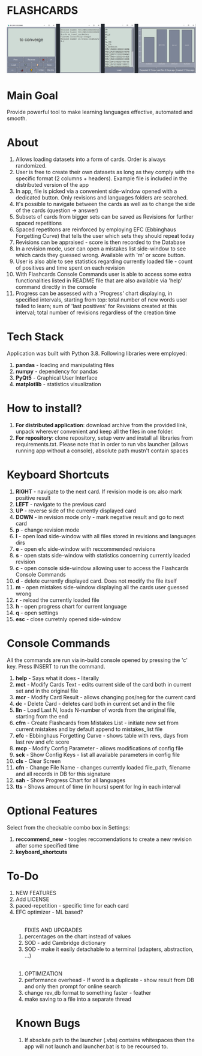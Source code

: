 <h1> FLASHCARDS </h1>

![Flashcards Main Window](scripts/resources/readme_img_1.png)

<h1>Main Goal</h1>
<p>Provide powerful tool to make learning languages effective, automated and smooth.</p>

<h1>About</h1>
<ol>
<li>Allows loading datasets into a form of cards. Order is always randomized.</li>
<li>User is free to create their own datasets as long as they comply with the specific format (2 columns + headers). Example file is included in the distributed version of the app</li>
<li>In app, file is picked via a convenient side-window opened with a dedicated button. Only revisions and languages folders are searched.</li>
<li>It's possible to navigate between the cards as well as to change the side of the cards (question -> answer)</li>
<li>Subsets of cards from bigger sets can be saved as Revisions for further spaced repetitions</li>
<li>Spaced repetitons are reinforced by employing EFC (Ebbinghaus Forgetting Curve) that tells the user which sets they should repeat today</li>
<li>Revisions can be appraised - score is then recorded to the Database</li>
<li>In a revision mode, user can open a mistakes list side-window to see which cards they guessed wrong. Available with 'm' or score button.</li>
<li>User is also able to see statistics regarding currently loaded file - count of positives and time spent on each revision</li>
<li>With Flashcards Console Commands user is able to access some extra functionalities listed in README file that are also available via 'help' command directly in the console</li>
<li>Progress can be assessed with a 'Progress' chart displaying, in specified intervals, starting from top: total number of new words user failed to learn; sum of 'last positives' for Revisions created at this interval; total number of revisions regardless of the creation time</li>
</ol>

<h1>Tech Stack</h1>
<p>Application was built with Python 3.8. Following libraries were employed:</p>
<ol>
<li><b>pandas</b> - loading and manipulating files</li>
<li><b>numpy</b> - dependency for pandas</li>
<li><b>PyQt5</b> - Graphical User Interface</li>
<li><b>matplotlib</b> - statistics visualization</li>
</ol>

<h1>How to install?</h1>
    <ol>
        <li><b>For distributed application</b>: download archive from the provided link, unpack wherever convenient and keep all the files in one folder. </li>
        <li><b>For repository</b>:  clone repository, setup venv and install all libraries from requirements.txt. Please note that in order to run vbs launcher (allows running app without a console), absolute path mustn't contain spaces</li>
    </ol>

<h1>Keyboard Shortcuts</h1>
    <ol>
        <li><b>RIGHT</b>  -   navigate to the next card. If revision mode is on: also mark positive result </li>
        <li><b>LEFT</b>   -   navigate to the previous card</li>
        <li><b>UP</b>     -   reverse side of the currently displayed card</li>
        <li><b>DOWN</b>   -   in revision mode only - mark negative result and go to next card</li>
        <li><b>p</b>      -   change revision mode</li>
        <li><b>l</b>      -   open load side-window with all files stored in revisions and languages dirs</li>
        <li><b>e</b>      -   open efc side-window with reccommended revisions</li>
        <li><b>s</b>      -   open stats side-window with statistics concerning currently loaded revision</li>
        <li><b>c</b>      -   open console side-window allowing user to access the Flashcards Console Commands</li>
        <li><b>d</b>      -   delete currently displayed card. Does not modify the file itself</li>
        <li><b>m</b>      -   open mistakes side-window displaying all the cards user guessed wrong</li>
        <li><b>r</b>      -   reload the currently loaded file</li>
        <li><b>h</b>      -   open progress chart for current language</li>
        <li><b>q</b>      -   open settings</li>
        <li><b>esc</b>    -   close curretnly opened side-window</li>
    </ol>

<h1>Console Commands</h1>
All the commands are run via in-build console opened by pressing the 'c' key. Press INSERT to run the command.
    <ol>
        <li><b>help</b>    -   Says what it does - literally</li>
        <li><b>mct</b>     -   Modify Cards Text - edits current side of the card both in current set and in the original file</li>
        <li><b>mcr</b>     -   Modify Card Result - allows changing pos/neg for the current card</li>
        <li><b>dc</b>      -   Delete Card - deletes card both in current set and in the file</li>
        <li><b>lln</b>     -   Load Last N, loads N-number of words from the original file, starting from the end</li>
        <li><b>cfm</b>     -   Create Flashcards from Mistakes List - initiate new set from current mistakes and by default append to mistakes_list file</li>
        <li><b>efc</b>     -   Ebbinghaus Forgetting Curve - shows table with revs, days from last rev and efc score</li>
        <li><b>mcp</b>     -   Modify Config Parameter - allows modifications of config file</li>
        <li><b>sck</b>     -   Show Config Keys - list all available parameters in config file</li>
        <li><b>cls</b>     -   Clear Screen</li>
        <li><b>cfn</b>     -   Change File Name - changes currently loaded file_path, filename and all records in DB for this signature</li>
        <li><b>sah</b>     -   Show Progress Chart for all languages</li>
        <li><b>tts</b>     -   Shows amount of time (in hours) spent for lng in each interval</li>
    </ol>

<h1>Optional Features</h1>
    <p> Select from the checkable combo box in Settings:</p>
    <ol>
    <li><b>reccommend_new</b> - toogles reccomendations to create a new revision after some specified time</li>
    <li><b>keyboard_shortcuts</b></li>
    </ol>

<h1>To-Do</h1>
<ol>
<li>NEW FEATURES</li>
<li>Add LICENSE</li>
<li>paced-repetition - specific time for each card</li>
<li>EFC optimizer - ML based?</li>
<br>
<ol
<li>FIXES AND UPGRADES</li>
<li>percentages on the chart instead of values</li>
<li>SOD - add Cambridge dictionary</li>
<li>SOD - make it easily detachable to a terminal (adapters, abstraction, ...)</li>
</ol>
<br>
<ol>
<li>OPTIMIZATION</li>
<li>performance overhead - If word is a duplicate - show result from DB and only then prompt for online search</li>
<li>change rev_db format to something faster - feather</li>
<li>make saving to a file into a separate thread</li>
</ol>
<!--<li>Save window sizes to config</li>-->
<!--<li>error when trying to load stats for non-existing file</li>-->
<!--<li>shortcuts - modify behaviour when side window is opened - allow traversing the load/efc list with keys</li>-->
<!--<li>SOD - add Diki dictionary</li>-->
<!--li>SOD - show last n in Queue - but how should it look like?</li>-->
<!--<li>SOD - intelligent query management - auto erroneous deletion or overwrite</li>-->
<!--<li>don't post to fcc if sod is running - or post to status bar?</li>-->
<!--<li>remeber size of side windows while in in-place mode</li> -->
<!--<li>SOD - NoInternetConnection while queue mode - allow continue by only displaying a notification about Error - applicable to all types of errs</li> -->
<!--<li>write tests for SOD - move MOCK dict to tests module and path the save_method</li>-->
<!--<li>auto cfm - modified SAVE button behavior - if is_revision, then appends mistakes list (with offset) to mistakes file in languages dir, manual write still possible via FCC</li> -->
<!--<li>show time spent should be placed in separate console - bug: posting command to SOD</li> -->
<!--<li>dbinterface optimization - singleton, loading timing, cache, ... REMEMBER TO ASSESS PERFORMANCE</li>-->
<!--<li>delegate theme setting to another config file</li> -->
<!--<li>fix output.txt appearing when sod did not crash</li> -->
<!--<li>SOD - remove items by index</li> -->
<!--<li>abstract class for dicts - create new script</li>E -->
<!--<li>add error handling to sod selection mode </liE> -->
<!--<li>SOD - language switching, more info to status_bar </li> -->
<!--<li>SOD - status bar</li> -->
<!--<li>Show what was saved</li> -->
<!--<li>lngs listed twice in load side-window</li> side_windows L:199 - Stopped occuring? -->
<!--<li>sod -single manual entry in the queue</li> -->
<!--<li>time - show only for selected lngs</li> -->
<!--<li>lln with range e.g. lln 50 20 loads list[-50:-20] </li> -->
<!--<li>don't save positives if not all cards where graded</li> -->
<!--<li>summary - look for last non-empty, not only the last</li> -->
<!--<li>reload elements when changing to side-by-side</li> -->
<!--<li>show all cards as a (synchronized dual-)list - implement in mistakes list later on</li> -->
<!--<li>SOD - phrase not saved after mofication of the orig phrase</li> -->
<!--<li>--revision summary should stay in the set</li> -->
<!--<li>create mock dictionary service</li> -->
<!--<li>--singleton config</li> -->
<!--<li>save with fix sides (0-EN, 1-PL</li> -->
<!--<li>add 80% horizontal line on stat chart</li> -->
<!--<li>Debug timer formatting</li> -->
<!--<li>FCC - pull current card from the file - get random seed when loading?</li> -->
<!--<li>periodically check if file was updated - add option to set interval or turn off</li> -->
<!--<li>window resizing issued - forgetting origin size on side-window switch</li> -->
<!--<li>record revision at any moment</li> -->
<!--<li>GUI theme update - config cleanup </li> -->
<!--<li>integrate SOD into fcs</li> -->
<!--<li>open side window on top of the main - optional feature</li> -->
<!--<li>dark theme</li> -->
<!--<li>sod - que results scaling to width</li> -->

<h1>Known Bugs</h1>
<ol>
<li>If absolute path to the launcher (.vbs) contains whitespaces then the app will not launch and launcher.bat is to be recoursed to.</li>
</ol>

